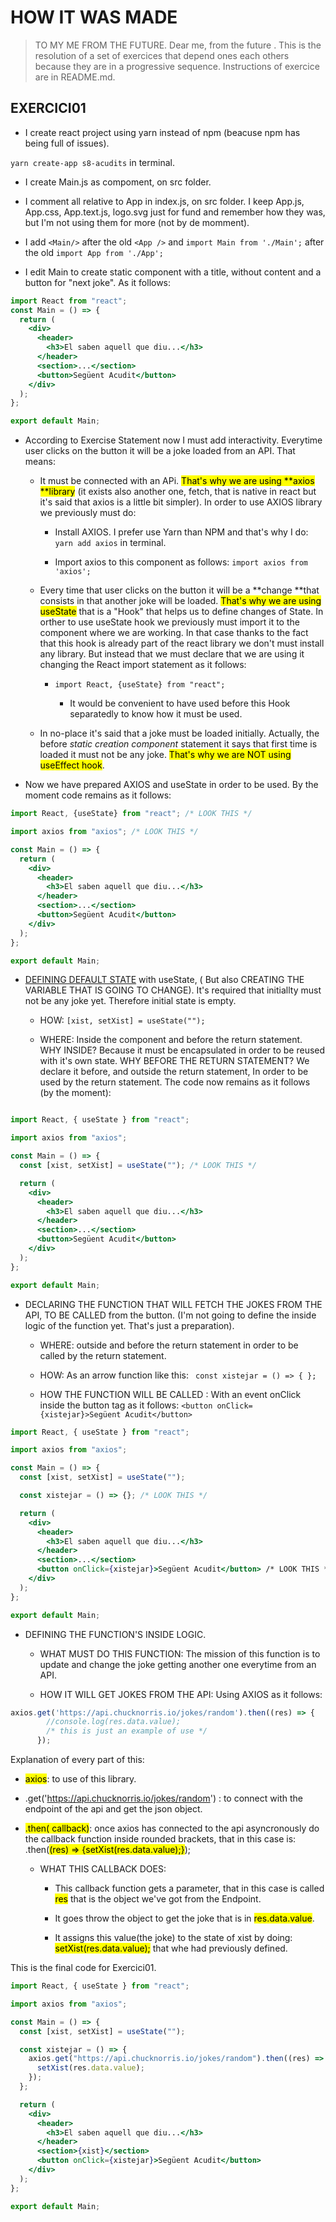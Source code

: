 # HOW IT WAS MADE

> TO MY ME FROM THE FUTURE. Dear me, from the future . This is the resolution of a set of exercices that depend ones each others because they are in a progressive sequence. Instructions of exercice are in README.md.

## EXERCICI01

- I create react project using yarn instead of npm (beacuse npm has being full of issues). 

`yarn create-app s8-acudits` in terminal.

- I create Main.js as compoment, on src folder.

- I comment all relative to App in index.js, on src folder. I keep App.js, App.css, App.text.js, logo.svg just for fund and remember how they was, but I'm not using them for more (not by de momment).

- I add `<Main/>` after the old `<App />` and `import Main from './Main';` after the old `import App from './App';`

-  I edit Main to create static component with a title, without content and a button for "next joke". As it follows:

```jsx
import React from "react";
const Main = () => {
  return (
    <div>
      <header>
        <h3>El saben aquell que diu...</h3>
      </header>
      <section>...</section>
      <button>Següent Acudit</button>
    </div>
  );
};

export default Main;
```

- According to Exercise Statement now I must add interactivity. Everytime user clicks on the button it will be a joke loaded from an API. That means:
  
  - It must be connected with an APi. <mark>That's why we are using **axios **library</mark> (it exists also another one, fetch, that is native in react but it's said that axios is a little bit simpler). In order to use AXIOS library we previously must do:
    
    - Install AXIOS. I prefer use Yarn than NPM and that's why I do: `yarn add axios` in terminal.
    
    - Import axios to this component as follows: `import axios from 'axios';`
  
  - Every time that user clicks on the button it will be a **change **that consists in that another joke will be loaded. <mark>That's why we are using useState</mark> that is a "Hook" that helps us to define changes of State. In orther to use useState hook we previously must import it to the component where we are working. In that case thanks to the fact that this hook is already part of the react library we don't must install any library. But instead that we must declare that we are using it changing the React import statement as it follows:
    
    - `import React, {useState} from "react";`
      
      - It would be convenient to have used before this Hook separatedly to know how it must be used.
  
  - In no-place it's said that a joke must be loaded initially. Actually, the before *static creation component* statement it says that first time is loaded it must not be any joke. <mark>That's why we are NOT using useEffect hook</mark>.     

- Now we have prepared AXIOS and useState in order to be used. By the moment code remains as it follows:

```jsx
import React, {useState} from "react"; /* LOOK THIS */

import axios from "axios"; /* LOOK THIS */

const Main = () => {
  return (
    <div>
      <header>
        <h3>El saben aquell que diu...</h3>
      </header>
      <section>...</section>
      <button>Següent Acudit</button>
    </div>
  );
};

export default Main;

```

- <u>DEFINING DEFAULT STATE</u> with useState, ( But also CREATING THE VARIABLE THAT IS GOING TO CHANGE). It's required that initiallty must not be any joke yet. Therefore initial state is empty.
  
  - HOW:  `[xist, setXist] = useState("");`
  
  - WHERE: Inside the component and before the return statement. WHY INSIDE? Because it must be encapsulated in order to be reused with it's own state. WHY  BEFORE THE RETURN STATEMENT? We declare it before, and outside the return statement, In order to be used by the return statement. The code now remains as it follows (by the moment): 

```jsx

import React, { useState } from "react";

import axios from "axios";

const Main = () => {
  const [xist, setXist] = useState(""); /* LOOK THIS */

  return (
    <div>
      <header>
        <h3>El saben aquell que diu...</h3>
      </header>
      <section>...</section>
      <button>Següent Acudit</button>
    </div>
  );
};

export default Main;

```

- DECLARING THE FUNCTION THAT WILL FETCH THE JOKES FROM THE API, TO BE CALLED from the button.  (I'm not going to define the inside logic of the function yet. That's just a preparation).
  
  - WHERE: outside and before the return statement in order to be called by the return statement. 
  
  - HOW: As an arrow function like this: ` const xistejar = () => { };`
  
  - HOW THE FUNCTION WILL BE CALLED :   With an event onClick inside the button tag as it follows: `<button onClick={xistejar}>Següent Acudit</button>`

```jsx
import React, { useState } from "react";

import axios from "axios";

const Main = () => {
  const [xist, setXist] = useState("");

  const xistejar = () => {}; /* LOOK THIS */

  return (
    <div>
      <header>
        <h3>El saben aquell que diu...</h3>
      </header>
      <section>...</section>
      <button onClick={xistejar}>Següent Acudit</button> /* LOOK THIS */
    </div>
  );
};

export default Main;


```

- DEFINING THE FUNCTION'S INSIDE LOGIC.  
  
  - WHAT MUST DO THIS FUNCTION: The mission of this function is to update and change the joke getting another one everytime from an API. 
  
  - HOW IT WILL GET JOKES FROM THE API: Using AXIOS as it follows: 

```jsx
axios.get('https://api.chucknorris.io/jokes/random').then((res) => {
        //console.log(res.data.value); 
        /* this is just an example of use */
      });
```

Explanation of every part of this:

- <mark>axios</mark>: to use of this library.

- .get('https://api.chucknorris.io/jokes/random') : to connect with the endpoint of the api and get the json object.

- <mark>.then( callback)</mark>: once axios has connected to the api asyncronously do the callback function inside rounded brackets, that in this case is: .then(<mark>(res) => {setXist(res.data.value);}</mark>);
  
  - WHAT THIS CALLBACK DOES: 
    
    - This callback function gets a parameter, that in this case is called <mark>res</mark> that is the object we've got from the Endpoint. 
    
    - It goes throw the object to get the joke that is in <mark>res.data.value</mark>.
    
    - It assigns this value(the joke) to the state of xist by doing: <mark>setXist(res.data.value);</mark> that whe had previously defined.

This is the final code for Exercici01.

```jsx
import React, { useState } from "react";

import axios from "axios";

const Main = () => {
  const [xist, setXist] = useState("");

  const xistejar = () => {
    axios.get("https://api.chucknorris.io/jokes/random").then((res) => {
      setXist(res.data.value);
    });
  };

  return (
    <div>
      <header>
        <h3>El saben aquell que diu...</h3>
      </header>
      <section>{xist}</section>
      <button onClick={xistejar}>Següent Acudit</button>
    </div>
  );
};

export default Main;

```
